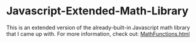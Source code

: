 # Javascript-Extended-Math-Library
This is an extended version of the already-built-in Javascript math library that I came up with. For more information, check out:
<a href="https://mahdi03.github.io/Javascript-Extended-Math-Library/MathFunctions.html" target="_blank">MathFunctions.html</a>
